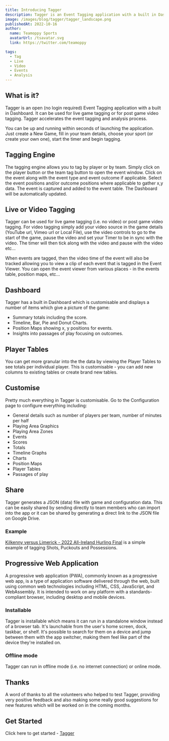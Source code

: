 ```yaml
---
title: Introducing Tagger
description: Tagger is an Event Tagging application with a built in Dashboard. It can be used for live game tagging or for post game video tagging. Tagger accelerates the event tagging and analysis process.
image: /images/blog/tagger/tagger_landscape.png
publishedAt: 2022-10-16
author:
  name: Teamoppy Sports
  avatarUrl: /tsavatar.svg
  link: https://twitter.com/teamoppy

tags:
  - Tag
  - Live
  - Video
  - Events
  - Analysis
---
```


## What is it?

Tagger is an open (no login required) Event Tagging application with a built in Dashboard. It can be used for live game tagging or for post game video tagging. Tagger accelerates the event tagging and analysis process.

You can be up and running within seconds of launching the application. Just create a New Game, fill in your team details, choose your sport (or create your own one), start the timer and begin tagging.

## Tagging Engine

The tagging engine allows you to tag by player or by team. Simply click on the player button or the team tag button to open the event window. Click on the event along with the event type and event outcome if applicable. Select the event positions and/or outcome positions where applicable to gather x,y data. The event is captured and added to the event table. The Dashboard will be automatically updated.

## Live or Video Tagging

Tagger can be used for live game tagging (i.e. no video) or post game video tagging. For video tagging simply add your video source in the game details (YouTube url, Vimeo url or Local File), use the video controls to go to the start of the game, pause the video and set your Timer to be in sync with the video. The timer will then tick along with the video and pause with the video etc...

When events are tagged, then the video time of the event will also be tracked allowing you to view a clip of each event that is tagged in the Event Viewer. You can open the event viewer from various places - in the events table, position maps, etc...

## Dashboard

Tagger has a built in Dashboard which is customisable and displays a number of items which give a picture of the game:
- Summary totals including the score.
- Timeline, Bar, Pie and Donut Charts.
- Position Maps showing x, y positions for events.
- Insights into passages of play focusing on outcomes.

## Player Tables

You can get more granular into the the data by viewing the Player Tables to see totals per individual player. This is customisable - you can add new columns to existing tables or create brand new tables.

## Customise

Pretty much everything in Tagger is customisable. Go to the Configuration page to configure everything including:
- General details such as number of players per team, number of minutes per half
- Playing Area Graphics
- Playing Area Zones
- Events
- Scores
- Totals
- Timeline Graphs
- Charts
- Position Maps
- Player Tables
- Passages of play

## Share

Tagger generates a JSON (data) file with game and configuration data. This can be easily shared by sending directly to team members who can import into the app or it can be shared by generating a direct link to the JSON file on Google Drive.

### Example


[Kilkenny versus Limerick - 2022 All-Ireland Hurling Final](https://tagger.teamoppy.com/?game=https%3A%2F%2Fdrive.google.com%2Ffile%2Fd%2F1evoA6USB3yfmxu6X4lqBPoA6pB2zx3gJ%2Fview%3Fusp%3Dsharing) is a simple example of tagging Shots, Puckouts and Possessions.


## Progressive Web Application

A progressive web application (PWA), commonly known as a progressive web app, is a type of application software delivered through the web, built using common web technologies including HTML, CSS, JavaScript, and WebAssembly. It is intended to work on any platform with a standards-compliant browser, including desktop and mobile devices.

### Installable

Tagger is installable which means it can run in a standalone window instead of a browser tab. It's launchable from the user's home screen, dock, taskbar, or shelf. It's possible to search for them on a device and jump between them with the app switcher, making them feel like part of the device they're installed on.

### Offline mode

Tagger can run in offline mode (i.e. no internet connection) or online mode.

## Thanks

A word of thanks to all the volunteers who helped to test Tagger, providing very positive feedback and also making some really good suggestions for new features which will be worked on in the coming months.

## Get Started

Click here to get started - [Tagger](https://tagger.teamoppy.com)